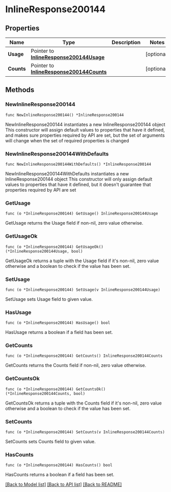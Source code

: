 # InlineResponse200144

## Properties

Name | Type | Description | Notes
------------ | ------------- | ------------- | -------------
**Usage** | Pointer to [**InlineResponse200144Usage**](InlineResponse200144Usage.md) |  | [optional] 
**Counts** | Pointer to [**InlineResponse200144Counts**](InlineResponse200144Counts.md) |  | [optional] 

## Methods

### NewInlineResponse200144

`func NewInlineResponse200144() *InlineResponse200144`

NewInlineResponse200144 instantiates a new InlineResponse200144 object
This constructor will assign default values to properties that have it defined,
and makes sure properties required by API are set, but the set of arguments
will change when the set of required properties is changed

### NewInlineResponse200144WithDefaults

`func NewInlineResponse200144WithDefaults() *InlineResponse200144`

NewInlineResponse200144WithDefaults instantiates a new InlineResponse200144 object
This constructor will only assign default values to properties that have it defined,
but it doesn't guarantee that properties required by API are set

### GetUsage

`func (o *InlineResponse200144) GetUsage() InlineResponse200144Usage`

GetUsage returns the Usage field if non-nil, zero value otherwise.

### GetUsageOk

`func (o *InlineResponse200144) GetUsageOk() (*InlineResponse200144Usage, bool)`

GetUsageOk returns a tuple with the Usage field if it's non-nil, zero value otherwise
and a boolean to check if the value has been set.

### SetUsage

`func (o *InlineResponse200144) SetUsage(v InlineResponse200144Usage)`

SetUsage sets Usage field to given value.

### HasUsage

`func (o *InlineResponse200144) HasUsage() bool`

HasUsage returns a boolean if a field has been set.

### GetCounts

`func (o *InlineResponse200144) GetCounts() InlineResponse200144Counts`

GetCounts returns the Counts field if non-nil, zero value otherwise.

### GetCountsOk

`func (o *InlineResponse200144) GetCountsOk() (*InlineResponse200144Counts, bool)`

GetCountsOk returns a tuple with the Counts field if it's non-nil, zero value otherwise
and a boolean to check if the value has been set.

### SetCounts

`func (o *InlineResponse200144) SetCounts(v InlineResponse200144Counts)`

SetCounts sets Counts field to given value.

### HasCounts

`func (o *InlineResponse200144) HasCounts() bool`

HasCounts returns a boolean if a field has been set.


[[Back to Model list]](../README.md#documentation-for-models) [[Back to API list]](../README.md#documentation-for-api-endpoints) [[Back to README]](../README.md)


